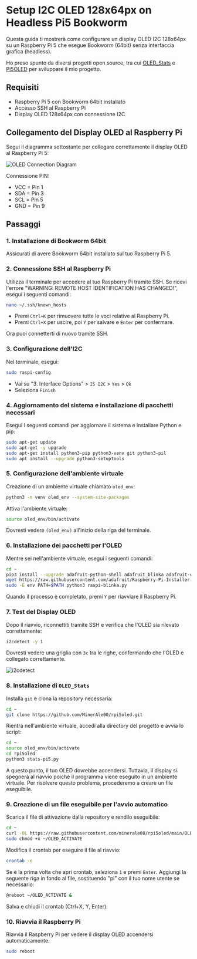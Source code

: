# Setup I2C OLED 128x64px on Headless Pi5 Bookworm

Questa guida ti mostrerà come configurare un display OLED I2C 128x64px su un Raspberry Pi 5 che esegue Bookworm (64bit) senza interfaccia grafica (headless).

Ho preso spunto da diversi progetti open source, tra cui [OLED_Stats](https://github.com/RUDEWORLD/OLED_Stats) e [Pi5OLED](https://github.com/RUDEWORLD/Pi5OLED) per sviluppare il mio progetto.

## Requisiti

- Raspberry Pi 5 con Bookworm 64bit installato
- Accesso SSH al Raspberry Pi
- Display OLED 128x64px con connessione I2C

## Collegamento del Display OLED al Raspberry Pi

Segui il diagramma sottostante per collegare correttamente il display OLED al Raspberry Pi 5:

![OLED Connection Diagram](https://github.com/user-attachments/assets/fd5db9fe-6da0-4e04-9189-fa6d7e5208a9)


Connessione PIN:

- VCC = Pin 1
- SDA = Pin 3
- SCL = Pin 5
- GND = Pin 9

## Passaggi

### 1. Installazione di Bookworm 64bit

Assicurati di avere Bookworm 64bit installato sul tuo Raspberry Pi 5.

### 2. Connessione SSH al Raspberry Pi

Utilizza il terminale per accedere al tuo Raspberry Pi tramite SSH. Se ricevi l'errore "WARNING: REMOTE HOST IDENTIFICATION HAS CHANGED!", esegui i seguenti comandi:

```bash
nano ~/.ssh/known_hosts
```
- Premi `Ctrl+K` per rimuovere tutte le voci relative al Raspberry Pi.
- Premi `Ctrl+X` per uscire, poi `Y` per salvare e `Enter` per confermare.

Ora puoi connetterti di nuovo tramite SSH.

### 3. Configurazione dell'I2C

Nel terminale, esegui:

```bash
sudo raspi-config
```
- Vai su "3. Interface Options" > `I5 I2C` > `Yes` > `Ok`
- Seleziona `Finish`

### 4. Aggiornamento del sistema e installazione di pacchetti necessari

Esegui i seguenti comandi per aggiornare il sistema e installare Python e pip:

```bash
sudo apt-get update
sudo apt-get -y upgrade
sudo apt-get install python3-pip python3-venv git python3-pil
sudo apt install --upgrade python3-setuptools
```

### 5. Configurazione dell'ambiente virtuale

Creazione di un ambiente virtuale chiamato `oled_env`:

```bash
python3 -m venv oled_env --system-site-packages
```

Attiva l'ambiente virtuale:

```bash
source oled_env/bin/activate
```

Dovresti vedere `(oled_env)` all'inizio della riga del terminale.

### 6. Installazione dei pacchetti per l'OLED

Mentre sei nell'ambiente virtuale, esegui i seguenti comandi:

```bash
cd ~
pip3 install --upgrade adafruit-python-shell adafruit_blinka adafruit-circuitpython-ssd1306 rpi-lgpio
wget https://raw.githubusercontent.com/adafruit/Raspberry-Pi-Installer-Scripts/master/raspi-blinka.py
sudo -E env PATH=$PATH python3 raspi-blinka.py
```

Quando il processo è completato, premi `Y` per riavviare il Raspberry Pi.

### 7. Test del Display OLED

Dopo il riavvio, riconnettiti tramite SSH e verifica che l'OLED sia rilevato correttamente:

```bash
i2cdetect -y 1
```

Dovresti vedere una griglia con `3c` tra le righe, confermando che l'OLED è collegato correttamente.

![i2cdetect](https://github.com/user-attachments/assets/5c7f0c5a-372b-4055-8096-2939004589b8)


### 8. Installazione di `OLED_Stats`

Installa `git` e clona la repository necessaria:

```bash
cd ~
git clone https://github.com/MinerAle00/rpi5oled.git
```

Rientra nell'ambiente virtuale, accedi alla directory del progetto e avvia lo script:

```bash
cd ~
source oled_env/bin/activate
cd rpi5oled
python3 stats-pi5.py
```

A questo punto, il tuo OLED dovrebbe accendersi. Tuttavia, il display si spegnerà al riavvio poiché il programma viene eseguito in un ambiente virtuale. Per risolvere questo problema, procederemo a creare un file eseguibile.

### 9. Creazione di un file eseguibile per l'avvio automatico

Scarica il file di attivazione dalla repository e rendilo eseguibile:

```bash
cd ~
curl -OL https://raw.githubusercontent.com/minerale00/rpi5oled/main/OLED_ACTIVATE
sudo chmod +x ~/OLED_ACTIVATE
```

Modifica il crontab per eseguire il file al riavvio:

```bash
crontab -e
```

Se è la prima volta che apri crontab, seleziona `1` e premi `Enter`. Aggiungi la seguente riga in fondo al file, sostituendo "pi" con il tuo nome utente se necessario:

```bash
@reboot ~/OLED_ACTIVATE &
```

Salva e chiudi il crontab (Ctrl+X, Y, Enter).

### 10. Riavvia il Raspberry Pi

Riavvia il Raspberry Pi per vedere il display OLED accendersi automaticamente.

```bash
sudo reboot
```
